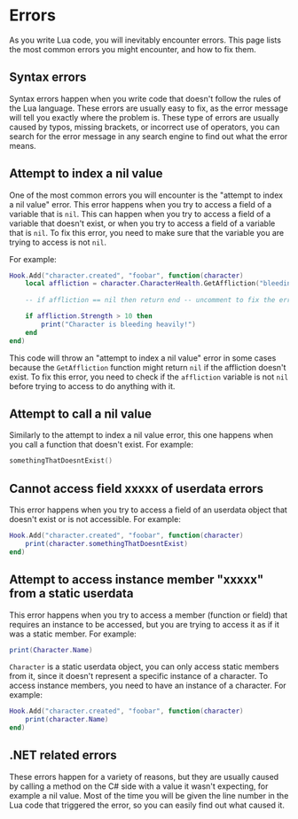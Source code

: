# Errors

As you write Lua code, you will inevitably encounter errors. This page lists the most common errors you might encounter, and how to fix them.

## Syntax errors

Syntax errors happen when you write code that doesn't follow the rules of the Lua language. These errors are usually easy to fix, as the error message will tell you exactly where the problem is. These type of errors are usually caused by typos, missing brackets, or incorrect use of operators, you can search for the error message in any search engine to find out what the error means.

## Attempt to index a nil value

One of the most common errors you will encounter is the "attempt to index a nil value" error. This error happens when you try to access a field of a variable that is `nil`. This can happen when you try to access a field of a variable that doesn't exist, or when you try to access a field of a variable that is `nil`. To fix this error, you need to make sure that the variable you are trying to access is not `nil`.

For example:
```lua
Hook.Add("character.created", "foobar", function(character)
    local affliction = character.CharacterHealth.GetAffliction("bleeding")
    
    -- if affliction == nil then return end -- uncomment to fix the error

    if affliction.Strength > 10 then
        print("Character is bleeding heavily!")
    end
end)
```

This code will throw an "attempt to index a nil value" error in some cases because the `GetAffliction` function might return `nil` if the affliction doesn't exist. To fix this error, you need to check if the `affliction` variable is not `nil` before trying to access to do anything with it.

## Attempt to call a nil value

Similarly to the attempt to index a nil value error, this one happens when you call a function that doesn't exist. For example:

```lua
somethingThatDoesntExist()
```

## Cannot access field xxxxx of userdata errors

This error happens when you try to access a field of an userdata object that doesn't exist or is not accessible. For example:

```lua
Hook.Add("character.created", "foobar", function(character)
    print(character.somethingThatDoesntExist)
end)
```

## Attempt to access instance member "xxxxx" from a static userdata

This error happens when you try to access a member (function or field) that requires an instance to be accessed, but you are trying to access it as if it was a static member. For example:

```lua
print(Character.Name)
```

`Character` is a static userdata object, you can only access static members from it, since it doesn't represent a specific instance of a character. To access instance members, you need to have an instance of a character. For example:

```lua
Hook.Add("character.created", "foobar", function(character)
    print(character.Name)
end)
```

## .NET related errors

These errors happen for a variety of reasons, but they are usually caused by calling a method on the C# side with a value it wasn't expecting, for example a nil value. Most of the time you will be given the line number in the Lua code that triggered the error, so you can easily find out what caused it.
